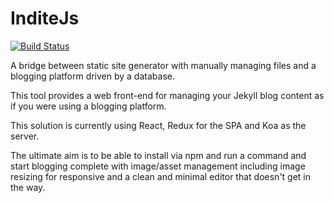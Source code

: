 # InditeJs

[![Build Status](https://travis-ci.org/andy-williams/inditejs.svg?branch=master)](https://travis-ci.org/andy-williams/inditejs)

A bridge between static site generator with manually managing files and a blogging platform driven by a database.

This tool provides a web front-end for managing your Jekyll blog content as if you were using a blogging platform.

This solution is currently using React, Redux for the SPA and Koa as the server.

The ultimate aim is to be able to install via npm and run a command and start blogging complete with image/asset management including image resizing for responsive and a clean and minimal editor that doesn't get in the way.